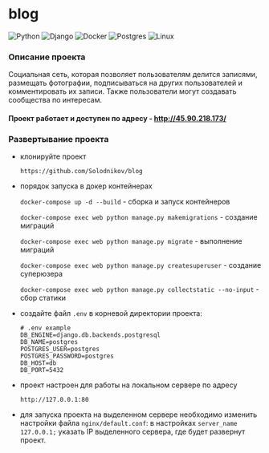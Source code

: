 # blog

![Python](https://img.shields.io/badge/python-3670A0?style=for-the-badge&logo=python&logoColor=ffdd54)
![Django](https://img.shields.io/badge/django-%23092E20.svg?style=for-the-badge&logo=django&logoColor=white)
![Docker](https://img.shields.io/badge/docker-%230db7ed.svg?style=for-the-badge&logo=docker&logoColor=white)
![Postgres](https://img.shields.io/badge/postgres-%23316192.svg?style=for-the-badge&logo=postgresql&logoColor=white)
![Linux](https://img.shields.io/badge/Linux-FCC624?style=for-the-badge&logo=linux&logoColor=black)
<!-- добавить картинку -->

### Описание проекта

Социальная сеть, которая позволяет пользователям делится записями, размещать фотографии, подписываться на других пользователей и комментировать их записи. Также пользователи могут создавать сообщества по интересам.

#### Проект работает и доступен по адресу - http://45.90.218.173/

### Развертывание проекта

* клонируйте проект

   `https://github.com/Solodnikov/blog`

* порядок запуска в докер контейнерах

    `docker-compose up -d --build` - сборка и запуск контейнеров

    `docker-compose exec web python manage.py makemigrations` - создание миграций

    `docker-compose exec web python manage.py migrate` - выполнение миграций

    `docker-compose exec web python manage.py createsuperuser` - создание суперюзера

    `docker-compose exec web python manage.py collectstatic --no-input` - сбор статики

* создайте файл `.env` в корневой директории проекта:
    
    ```
    # .env example
    DB_ENGINE=django.db.backends.postgresql
    DB_NAME=postgres
    POSTGRES_USER=postgres
    POSTGRES_PASSWORD=postgres
    DB_HOST=db
    DB_PORT=5432
    ```

* проект настроен для работы на локальном сервере по адресу

    `http://127.0.0.1:80`

* для запуска проекта на выделенном сервере необходимо изменить настройки файла `nginx/default.conf`: в настройках `server_name 127.0.0.1;` указать IP выделенного сервера, где будет развернут проект.
